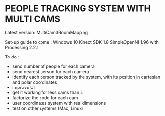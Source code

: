 # PEOPLE TRACKING SYSTEM WITH MULTI CAMS 

Latest version: MultiCam3RoomMapping

Set-up guide to come : 
Windows 10
Kinect SDK 1.8
SimpleOpenNI 1.96 with Processing 2.2.1 

To do : 
- send number of people for each camera
- send nearest person for each camera
- identify each person tracked by the system, with its position in cartesian and polar coordinates
- improve UI
- get it working for less cams than 3
- factorize the code for each cam
- user coordinates system with real dimensions
- test on other systems (Mac, Linux)
